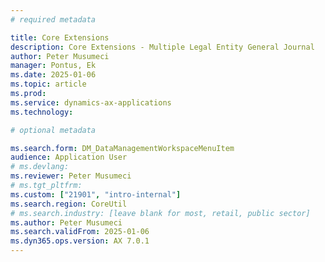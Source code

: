 ```yaml
---
# required metadata

title: Core Extensions
description: Core Extensions - Multiple Legal Entity General Journal
author: Peter Musumeci
manager: Pontus, Ek
ms.date: 2025-01-06
ms.topic: article
ms.prod: 
ms.service: dynamics-ax-applications
ms.technology: 

# optional metadata

ms.search.form: DM_DataManagementWorkspaceMenuItem
audience: Application User
# ms.devlang: 
ms.reviewer: Peter Musumeci
# ms.tgt_pltfrm: 
ms.custom: ["21901", "intro-internal"]
ms.search.region: CoreUtil
# ms.search.industry: [leave blank for most, retail, public sector]
ms.author: Peter Musumeci
ms.search.validFrom: 2025-01-06
ms.dyn365.ops.version: AX 7.0.1
---
```

